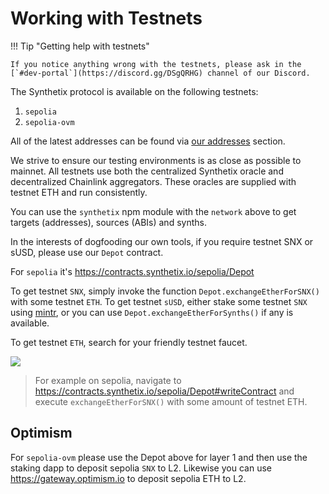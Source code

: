 # Working with Testnets

!!! Tip "Getting help with testnets"

    If you notice anything wrong with the testnets, please ask in the [`#dev-portal`](https://discord.gg/DSgQRHG) channel of our Discord.

The Synthetix protocol is available on the following testnets:

1. `sepolia`
2. `sepolia-ovm`

All of the latest addresses can be found via [our addresses](../addresses.md) section.

We strive to ensure our testing environments is as close as possible to mainnet. All testnets use both the centralized Synthetix oracle and decentralized Chainlink aggregators. These oracles are supplied with testnet ETH and run consistently.

You can use the `synthetix` npm module with the `network` above to get targets (addresses), sources (ABIs) and synths.

In the interests of dogfooding our own tools, if you require testnet SNX or sUSD, please use our `Depot` contract.

For `sepolia` it's https://contracts.synthetix.io/sepolia/Depot

To get testnet `SNX`, simply invoke the function `Depot.exchangeEtherForSNX()` with some testnet `ETH`. To get testnet `sUSD`, either stake some testnet `SNX` using [mintr](//mintr.synthetix.io), or you can use `Depot.exchangeEtherForSynths()` if any is available.

To get testnet `ETH`, search for your friendly testnet faucet.

<img src="/img/misc/sepolia-depot.gif" />

> For example on sepolia, navigate to https://contracts.synthetix.io/sepolia/Depot#writeContract and execute `exchangeEtherForSNX()` with some amount of testnet ETH.

## Optimism

For `sepolia-ovm` please use the Depot above for layer 1 and then use the staking dapp to deposit sepolia `SNX` to L2. Likewise you can use https://gateway.optimism.io to deposit sepolia ETH to L2.
